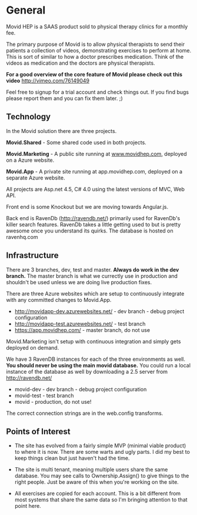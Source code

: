 # General #

Movid HEP is a SAAS product sold to physical therapy clinics for a monthly fee.

The primary purpose of Movid is to allow physical therapists to send their patients a collection
of videos, demonstrating exercises to perform at home.  This is sort of similar to how a doctor
prescribes medication. Think of the videos as medication and the doctors are
physical therapists.

**For a good overview of the core feature of Movid please check out this video**
http://vimeo.com/76149049

Feel free to signup for a trial account and check things out.  If you find bugs please report them and you
can fix them later. ;)

## Technology ##

In the Movid solution there are three projects.

**Movid.Shared** - Some shared code used in both projects.

**Movid.Marketing** - A public site running at www.movidhep.com, deployed on a Azure website.

**Movid.App** - A private site running at app.movidhep.com, deployed on a separate Azure website.

All projects are Asp.net 4.5, C# 4.0 using the latest versions of MVC, Web API.

Front end is some Knockout but we are moving towards Angular.js.

Back end is RavenDb (http://ravendb.net/) primarily used for RavenDb's killer search features.  RavenDb takes a little
getting used to but is pretty awesome once you understand its quirks.  The database is hosted on ravenhq.com


## Infrastructure ##

There are 3 branches, dev, test and master. **Always do work in the dev branch.**  The master branch is what we currectly use in production and shouldn't be used unless we are doing live production fixes.

There are three Azure websites which are setup to continuously integrate with any committed changes to Movid.App.
- http://movidapp-dev.azurewebsites.net/ - dev branch - debug project configuration
- http://movidapp-test.azurewebsites.net/ - test branch
- https://app.movidhep.com/ - master branch, do not use

Movid.Marketing isn't setup with continuous integration and simply gets deployed on demand.

We have 3 RavenDB instances for each of the three environments as well.  **You should never be using the main movid database.**  You could run a local instance of the database as well by downloading a 2.5 server from http://ravendb.net/
- movid-dev - dev branch - debug project configuration
- movid-test - test branch
- movid - production, do not use!

The correct connection strings are in the web.config transforms.

## Points of Interest ##

* The site has evolved from a fairly simple MVP (minimal viable product) to where it is now.  There are some warts
and ugly parts.  I did my best to keep things clean but just haven't had the time.

* The site is multi tenant, meaning multiple users share the same database.  You may see calls to Ownership.Assign()
to give things to the right people.  Just be aware of this when you're working on the site.

* All exercises are copied for each account.   This is a bit different
from most systems that share the same data so I'm bringing attention to that point here.
